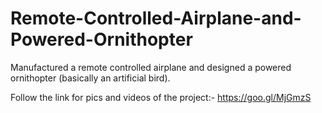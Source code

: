 # Remote-Controlled-Airplane-and-Powered-Ornithopter
Manufactured a remote controlled airplane and designed a powered ornithopter (basically an artificial bird).

Follow the link for pics and videos of the project:- https://goo.gl/MjGmzS

